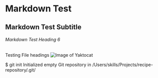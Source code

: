 # Markdown Test
## Markdown Test Subtitle
###### Markdown Test Heading 6
Testing File headings
![Image of Yaktocat](https://octodex.github.com/images/yaktocat.png)

$ git init
Initialized empty Git repository in /Users/skills/Projects/recipe-repository/.git/
